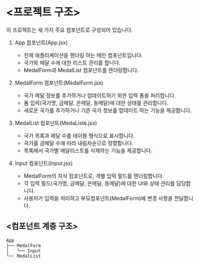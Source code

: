 # <프로젝트 구조>

이 프로젝트는 세 가지 주요 컴포넌트로 구성되어 있습니다.

1. App 컴포넌트(App.jsx)

   - 전체 애플리케이션을 렌더링 하는 메인 컴포넌트입니다.
   - 국가와 메달 수에 대한 리스트 관리를 합니다.
   - MedalForm과 MedalList 컴포넌트를 렌더링합니다.

2. MedalForm 컴포넌트(MedalForm.jsx)

   - 국가 메달 정보를 추가하거나 업데이트하기 위한 입력 폼을 처리합니다.
   - 폼 입력(국가명, 금메달, 은메달, 동메달)에 대한 상태를 관리합니다.
   - 새로운 국가를 추가하거나 기존 국가 정보를 업데이트 하는 기능을 제공합니다.

3. MedalList 컴포넌트(MedaListe.jsx)

   - 국가 목록과 메달 수를 테이블 형식으로 표시합니다.
   - 국가를 금메달 수에 따라 내림차순으로 정렬합니다.
   - 목록에서 국가별 메달리스트를 삭제하는 기능을 제공합니다.

4. Input 컴포넌트(Input.jsx)
   - MedalForm의 자식 컴포넌트로, 개별 입력 필드를 렌더링합니다.
   - 각 입력 필드(국가명, 금메달, 은메달, 동메달)에 대한 UI와 상태 관리를 담당합니다.
   - 사용자가 입력을 처리하고 부모컴포넌트(MedalForm)에 변경 사항을 전달합니다.

## <컴포넌트 계층 구조>

```
App
├── MedalForm
│   └── Input
└── MedalList
```
